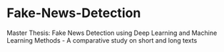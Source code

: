 # Fake-News-Detection
Master Thesis: Fake News Detection using Deep Learning and Machine Learning Methods - A comparative study on short and long texts
